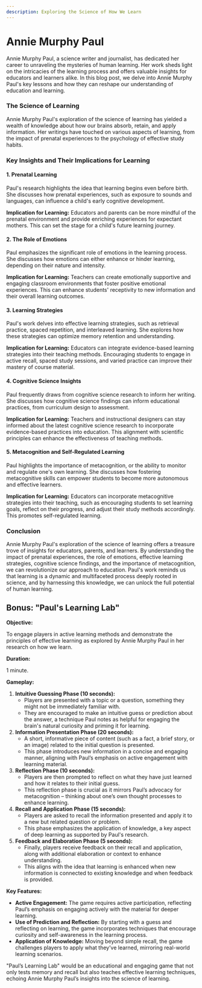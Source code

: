 ```yaml
---
description: Exploring the Science of How We Learn
---
```


# Annie Murphy Paul

Annie Murphy Paul, a science writer and journalist, has dedicated her career to unraveling the mysteries of human learning. Her work sheds light on the intricacies of the learning process and offers valuable insights for educators and learners alike. In this blog post, we delve into Annie Murphy Paul's key lessons and how they can reshape our understanding of education and learning.

### The Science of Learning

Annie Murphy Paul's exploration of the science of learning has yielded a wealth of knowledge about how our brains absorb, retain, and apply information. Her writings have touched on various aspects of learning, from the impact of prenatal experiences to the psychology of effective study habits.

### Key Insights and Their Implications for Learning

#### 1. **Prenatal Learning**

Paul's research highlights the idea that learning begins even before birth. She discusses how prenatal experiences, such as exposure to sounds and languages, can influence a child's early cognitive development.

**Implication for Learning:** Educators and parents can be more mindful of the prenatal environment and provide enriching experiences for expectant mothers. This can set the stage for a child's future learning journey.

#### 2. **The Role of Emotions**

Paul emphasizes the significant role of emotions in the learning process. She discusses how emotions can either enhance or hinder learning, depending on their nature and intensity.

**Implication for Learning:** Teachers can create emotionally supportive and engaging classroom environments that foster positive emotional experiences. This can enhance students' receptivity to new information and their overall learning outcomes.

#### 3. **Learning Strategies**

Paul's work delves into effective learning strategies, such as retrieval practice, spaced repetition, and interleaved learning. She explores how these strategies can optimize memory retention and understanding.

**Implication for Learning:** Educators can integrate evidence-based learning strategies into their teaching methods. Encouraging students to engage in active recall, spaced study sessions, and varied practice can improve their mastery of course material.

#### 4. **Cognitive Science Insights**

Paul frequently draws from cognitive science research to inform her writing. She discusses how cognitive science findings can inform educational practices, from curriculum design to assessment.

**Implication for Learning:** Teachers and instructional designers can stay informed about the latest cognitive science research to incorporate evidence-based practices into education. This alignment with scientific principles can enhance the effectiveness of teaching methods.

#### 5. **Metacognition and Self-Regulated Learning**

Paul highlights the importance of metacognition, or the ability to monitor and regulate one's own learning. She discusses how fostering metacognitive skills can empower students to become more autonomous and effective learners.

**Implication for Learning:** Educators can incorporate metacognitive strategies into their teaching, such as encouraging students to set learning goals, reflect on their progress, and adjust their study methods accordingly. This promotes self-regulated learning.

### Conclusion

Annie Murphy Paul's exploration of the science of learning offers a treasure trove of insights for educators, parents, and learners. By understanding the impact of prenatal experiences, the role of emotions, effective learning strategies, cognitive science findings, and the importance of metacognition, we can revolutionize our approach to education. Paul's work reminds us that learning is a dynamic and multifaceted process deeply rooted in science, and by harnessing this knowledge, we can unlock the full potential of human learning.

## Bonus: "Paul's Learning Lab"

**Objective:**

To engage players in active learning methods and demonstrate the principles of effective learning as explored by Annie Murphy Paul in her research on how we learn.

**Duration:**

1 minute.

**Gameplay:**

1. **Intuitive Guessing Phase (10 seconds):**
   * Players are presented with a topic or a question, something they might not be immediately familiar with.
   * They are encouraged to make an intuitive guess or prediction about the answer, a technique Paul notes as helpful for engaging the brain's natural curiosity and priming it for learning.
2. **Information Presentation Phase (20 seconds):**
   * A short, informative piece of content (such as a fact, a brief story, or an image) related to the initial question is presented.
   * This phase introduces new information in a concise and engaging manner, aligning with Paul’s emphasis on active engagement with learning material.
3. **Reflection Phase (10 seconds):**
   * Players are then prompted to reflect on what they have just learned and how it relates to their initial guess.
   * This reflection phase is crucial as it mirrors Paul’s advocacy for metacognition – thinking about one’s own thought processes to enhance learning.
4. **Recall and Application Phase (15 seconds):**
   * Players are asked to recall the information presented and apply it to a new but related question or problem.
   * This phase emphasizes the application of knowledge, a key aspect of deep learning as supported by Paul's research.
5. **Feedback and Elaboration Phase (5 seconds):**
   * Finally, players receive feedback on their recall and application, along with additional elaboration or context to enhance understanding.
   * This aligns with the idea that learning is enhanced when new information is connected to existing knowledge and when feedback is provided.

**Key Features:**

* **Active Engagement:** The game requires active participation, reflecting Paul’s emphasis on engaging actively with the material for deeper learning.
* **Use of Prediction and Reflection:** By starting with a guess and reflecting on learning, the game incorporates techniques that encourage curiosity and self-awareness in the learning process.
* **Application of Knowledge:** Moving beyond simple recall, the game challenges players to apply what they’ve learned, mirroring real-world learning scenarios.

"Paul’s Learning Lab" would be an educational and engaging game that not only tests memory and recall but also teaches effective learning techniques, echoing Annie Murphy Paul’s insights into the science of learning.

